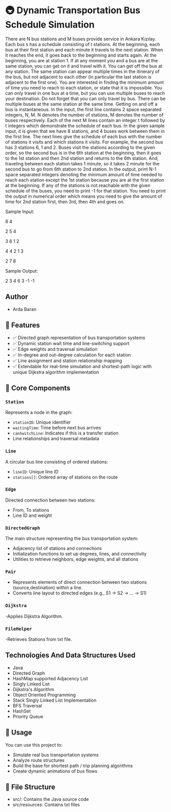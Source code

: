 # 🚇 Dynamic Transportation Bus Schedule Simulation

There are N bus stations and M buses provide service in Ankara Kızılay. Each bus s has a schedule consisting of t stations. At the beginning, each bus at their first station and each minute it travels to the next station. When it reaches the end, it goes back to the beginning and starts again. At the beginning, you are at station 1. If at any moment you and a bus are at the same station, you can get on it and travel with it. You can get off the bus at any station. The same station can appear multiple times in the itinerary of the bus, but not adjacent to each other (in particular the last station is adjacent to the first one). You are interested in finding the minimum amount of time you need to reach to each station, or state that it is impossible.
You can only travel in one bus at a time, but you can use multiple buses to reach your destination. Do not forget that you can only travel by bus. There can be multiple buses at the same station at the same time. Getting on and off a bus is instantaneous.
In the input, the first line contains 2 space separated integers, N, M. N denotes the number of stations, M denotes the number of buses respectively. Each of the next M lines contain an integer t followed by t integers which demonstrate the schedule of each bus.
In the given sample input, it is given that we have 8 stations, and 4 buses work between them in the first line. The next lines give the schedule of each bus with the number of stations it visits and which stations it visits. For example, the second bus has 3 stations 6, 1 and 2. Buses visit the stations according to the given order, so the second bus is in the 6th station at the beginning, then it goes to the 1st station and then 2nd station and returns to the 6th station. And, traveling between each station takes 1 minute, so it takes 2 minute for the second bus to go from 6th station to 2nd station.
In the output, print N-1 space separated integers denoting the minimum amount of time needed to reach each station except the 1st station because you are at the first station at the beginning. If any of the stations is not reachable with the given schedule of the buses, you need to print -1 for that station. You need to print the output in numerical order which means you need to give the amount of time for 2nd station first, then 3rd, then 4th and goes on.

Sample Input:

8 4

2 5 4

3 6 1 2

4 4 2 1 3

2 7 8

Sample Output:

2 3 4 6 3 -1 -1

## Author

- Arda Baran

## 🔧 Features
- ✅ Directed graph representation of bus transportation systems
- ✅ Dynamic station wait time and line-switching support
- ✅ Edge weights and traversal simulation
- ✅ In-degree and out-degree calculation for each station
- ✅ Line assignment and station relationship mapping
- ✅ Extendable for real-time simulation and shortest-path logic with unique Dijkstra algorithm implementation

## 🧱 Core Components

### `Station`
Represents a node in the graph:
- `stationID`: Unique identifier
- `waitingTime`: Time before next bus arrives
- `canSwitchLine`: Indicates if this is a transfer station
- Line relationships and traversal metadata

### `Line`
A circular bus line consisting of ordered stations:
- `lineID`: Unique line ID
- `stations[]`: Ordered array of stations on the route


### `Edge`
Directed connection between two stations:
- From, To stations
- Line ID and weight

### `DirectedGraph`
The main structure representing the bus transportation system:
- Adjacency list of stations and connections
- Initialization functions to set up degrees, lines, and connectivity
- Utilities to retrieve neighbors, edge weights, and all stations

### `Pair`
- Represents elements of direct connection between two stations (source,destination) within a line.
- Converts line layout to directed edges (e.g., S1 → S2 → ... → S1)

### `Dijkstra`
-Applies Dijkstra Algorithm.

### `FileHelper`
-Retrieves Stations from txt file.

## Technologies And Data Structures Used
- Java
- Directed Graph 
- HashMap supported Adjacency List
- Singly Linked List
- Dijkstra's Algorithm
- Object Oriented Programming
- Stack Singly Linked List Implementation
- BFS Traversal
- HashSet
- Priority Queue


## 🚀 Usage

You can use this project to:
- Simulate real bus transportation systems
- Analyze route structures
- Build the base for shortest path / trip planning algorithms
- Create dynamic animations of bus flows

## 📁 File Structure 
- src/: Contains the Java source code
- src/resources: Contains txt files
